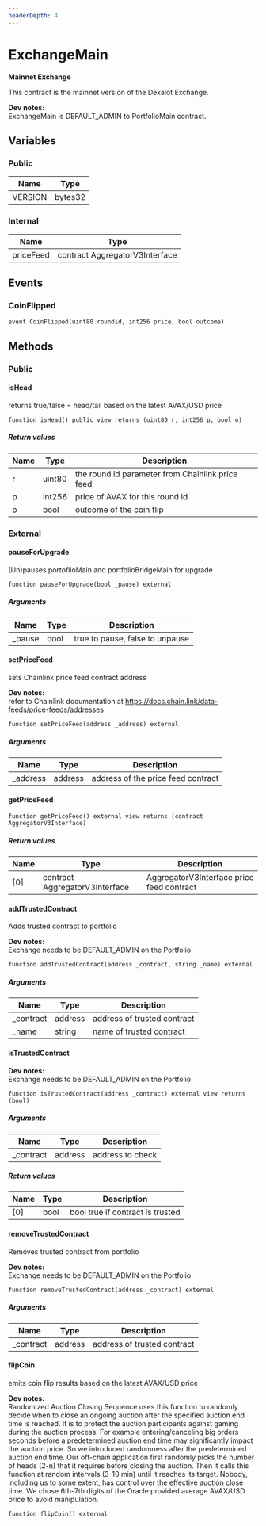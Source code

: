 ```yaml
---
headerDepth: 4
---
```


# ExchangeMain

**Mainnet Exchange**

This contract is the mainnet version of the Dexalot Exchange.

**Dev notes:** \
ExchangeMain is DEFAULT_ADMIN to PortfolioMain contract.

## Variables

### Public

| Name | Type |
| --- | --- |
| VERSION | bytes32 |

### Internal

| Name | Type |
| --- | --- |
| priceFeed | contract AggregatorV3Interface |

## Events

### CoinFlipped

```solidity:no-line-numbers
event CoinFlipped(uint80 roundid, int256 price, bool outcome)
```

## Methods

### Public

#### isHead

returns true/false = head/tail based on the latest AVAX/USD price

```solidity:no-line-numbers
function isHead() public view returns (uint80 r, int256 p, bool o)
```

##### Return values

| Name | Type | Description |
| ---- | ---- | ----------- |
| r | uint80 | the round id parameter from Chainlink price feed |
| p | int256 | price of AVAX for this round id |
| o | bool | outcome of the coin flip |

### External

#### pauseForUpgrade

(Un)pauses portoflioMain and portfolioBridgeMain for upgrade

```solidity:no-line-numbers
function pauseForUpgrade(bool _pause) external
```

##### Arguments

| Name | Type | Description |
| ---- | ---- | ----------- |
| _pause | bool | true to pause, false to unpause |

#### setPriceFeed

sets Chainlink price feed contract address

**Dev notes:** \
refer to Chainlink documentation at https://docs.chain.link/data-feeds/price-feeds/addresses

```solidity:no-line-numbers
function setPriceFeed(address _address) external
```

##### Arguments

| Name | Type | Description |
| ---- | ---- | ----------- |
| _address | address | address of the price feed contract |

#### getPriceFeed

```solidity:no-line-numbers
function getPriceFeed() external view returns (contract AggregatorV3Interface)
```

##### Return values

| Name | Type | Description |
| ---- | ---- | ----------- |
| [0] | contract AggregatorV3Interface | AggregatorV3Interface  price feed contract |

#### addTrustedContract

Adds trusted contract to portfolio

**Dev notes:** \
Exchange needs to be DEFAULT_ADMIN on the Portfolio

```solidity:no-line-numbers
function addTrustedContract(address _contract, string _name) external
```

##### Arguments

| Name | Type | Description |
| ---- | ---- | ----------- |
| _contract | address | address of trusted contract |
| _name | string | name of trusted contract |

#### isTrustedContract

**Dev notes:** \
Exchange needs to be DEFAULT_ADMIN on the Portfolio

```solidity:no-line-numbers
function isTrustedContract(address _contract) external view returns (bool)
```

##### Arguments

| Name | Type | Description |
| ---- | ---- | ----------- |
| _contract | address | address to check |

##### Return values

| Name | Type | Description |
| ---- | ---- | ----------- |
| [0] | bool | bool  true if contract is trusted |

#### removeTrustedContract

Removes trusted contract from portfolio

**Dev notes:** \
Exchange needs to be DEFAULT_ADMIN on the Portfolio

```solidity:no-line-numbers
function removeTrustedContract(address _contract) external
```

##### Arguments

| Name | Type | Description |
| ---- | ---- | ----------- |
| _contract | address | address of trusted contract |

#### flipCoin

emits coin flip results based on the latest AVAX/USD price

**Dev notes:** \
Randomized Auction Closing Sequence uses this function to randomly decide when to close an ongoing
auction after the specified auction end time is reached. It is to protect the auction participants against
gaming during the auction process. For example entering/canceling big orders seconds before a predetermined
auction end time may significantly impact the auction price. So we introduced randomness after the predetermined
auction end time. Our off-chain application first randomly picks the number of heads (2-n) that it requires
before closing the auction. Then it calls this function at random intervals (3-10 min) until it reaches
its target. Nobody, including us to some extent, has control over the effective auction close time.
We chose 6th-7th digits of the Oracle provided average AVAX/USD price to avoid manipulation.

```solidity:no-line-numbers
function flipCoin() external
```

